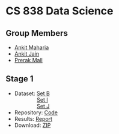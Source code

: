 CS 838 Data Science
=====================

Group Members
---------------------
* [Ankit Maharia](https://www.linkedin.com/in/ankitmaharia/)
* [Ankit Jain](https://www.linkedin.com/in/ajain64/)
* [Prerak Mall](https://www.linkedin.com/in/prerak-mall-a7982b43/)

Stage 1
-----------------------
* Dataset: [Set B](https://gitlab.com/Maharia/StageOne/tree/master/data/B)
<br />&nbsp;&nbsp;&nbsp;&nbsp;&nbsp;&nbsp;&nbsp;&nbsp;&nbsp;&nbsp;&nbsp;&nbsp;&nbsp;&nbsp;
           [Set I](https://gitlab.com/Maharia/StageOne/tree/master/data/I)
<br />&nbsp;&nbsp;&nbsp;&nbsp;&nbsp;&nbsp;&nbsp;&nbsp;&nbsp;&nbsp;&nbsp;&nbsp;&nbsp;&nbsp;
           [Set J](https://gitlab.com/Maharia/StageOne/tree/master/data/J)
* Repository: [Code](https://gitlab.com/Maharia/StageOne/tree/master)
* Results: [Report](https://gitlab.com/Maharia/StageOne/blob/master/CS838-DataScience.pdf)
* Download: [ZIP](https://gitlab.com/Maharia/StageOne/repository/master/archive.zip)
